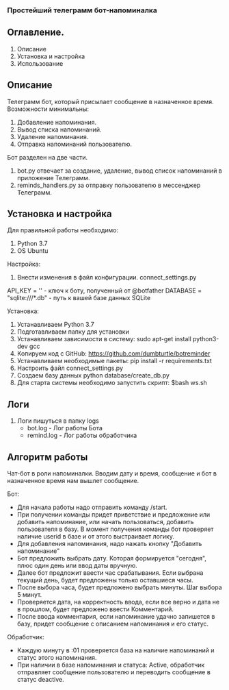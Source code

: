 ### Простейший телеграмм бот-напоминалка

## Оглавление.
1. Описание 
2. Установка и настройка
3. Использование

## **Описание**
Телеграмм бот, который присылает сообщение в назначенное время. 
Возможности минимальны:
1. Добавление напоминания.
2. Вывод списка напоминаний.
3. Удаление напоминания.
4. Отправка напоминаний пользователю.

Бот разделен на две части.
1. bot.py отвечает за создание, удаление, вывод список напоминаний в приложение  Телеграмм.
2. reminds_handlers.py за отправку пользователю в мессенджер Телеграмм. 


## **Установка и настройка**
Для правильной работы необходимо:
1. Python 3.7
2.  OS Ubuntu

Настройка:
1. Внести изменения в файл конфигурации. connect_settings.py

API_KEY = '' - ключ к боту, полученный от @botfather
DATABASE = "sqlite:///*.db" - путь к вашей базе данных SQLite


Установка:
1. Устанавливаем Python 3.7
2. Подготавливаем папку для установки
3. Устанавливаем зависимости в систему: sudo apt-get install python3-dev gcc
4. Копируем код с GitHub: https://github.com/dumbturtle/botreminder
5. Устанавливаем необходимые пакеты: pip install -r requirements.txt 
6. Настроить файл connect_settings.py
7. Создаем базу данных python database/create_db.py 
8. Для старта системы необходимо запустить скрипт: $bash ws.sh


## **Логи**
1. Логи пишуться в папку logs
    - bot.log - Лог работы Бота
    - remind.log - Лог работы обработчика



## **Алгоритм работы**
Чат-бот в роли напоминалки. Вводим дату и время, сообщение и бот в назначенное время нам вышлет сообщение.

Бот:
- Для начала работы надо отправить команду /start.
- При получении команды придет приветствие и предложение или добавить напоминание, или начать пользоваться, добавить пользователя в базу.
В момент получения команды бот проверяет наличие userid в базе и от этого выстраивает логику.
- Для добавления напоминания, надо нажать кнопку "Добавить напоминание"
- Бот предложить выбрать дату. Которая формируется "сегодня", плюс один день или ввод даты вручную.
- Далее бот предложит ввести час срабатывания. Если выбрана текущий день, будет предложены только оставшиеся часы.
- После выбора часа, будет предложено выбрать минуты. Шаг выбора 5 минут.
- Проверяется дата, на корректность ввода, если все верно и дата не в прошлом, будет предложено ввести Комментарий.
- После ввода комментария, если напоминание удачно запишется в базу, придет сообщение с описанием напоминания и его статус.

Обработчик:
- Каждую минуту в :01 проверяется база на наличие напоминаний и статус этого напоминания.
- При наличии в базе напоминания и статуса: Active, обработчик отправляет сообщение пользователю и переводить сообщение в статус deactive.



 

